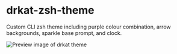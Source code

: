 # drkat-zsh-theme
Custom CLI zsh theme including purple colour combination, arrow backgrounds, sparkle base prompt, and clock. 

![Preview image of drkat theme](https://github.com/katrinaalaimo/drkat-zsh-theme/blob/main/drkat-theme.png)
